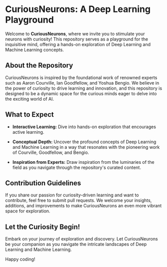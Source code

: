 # CuriousNeurons: A Deep Learning Playground

Welcome to **CuriousNeurons**, where we invite you to stimulate your neurons with curiosity! This repository serves as a playground for the inquisitive mind, offering a hands-on exploration of Deep Learning and Machine Learning concepts.

## About the Repository

CuriousNeurons is inspired by the foundational work of renowned experts such as Aaron Courville, Ian Goodfellow, and Yoshua Bengio. We believe in the power of curiosity to drive learning and innovation, and this repository is designed to be a dynamic space for the curious minds eager to delve into the exciting world of AI.

## What to Expect

- **Interactive Learning:** Dive into hands-on exploration that encourages active learning.
  
- **Conceptual Depth:** Uncover the profound concepts of Deep Learning and Machine Learning in a way that resonates with the pioneering work of Courville, Goodfellow, and Bengio.

- **Inspiration from Experts:** Draw inspiration from the luminaries of the field as you navigate through the repository's curated content.

## Contribution Guidelines

If you share our passion for curiosity-driven learning and want to contribute, feel free to submit pull requests. We welcome your insights, additions, and improvements to make CuriousNeurons an even more vibrant space for exploration.

## Let the Curiosity Begin!

Embark on your journey of exploration and discovery. Let CuriousNeurons be your companion as you navigate the intricate landscapes of Deep Learning and Machine Learning.

Happy coding!
